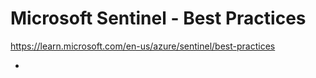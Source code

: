 # Microsoft Sentinel - Best Practices

https://learn.microsoft.com/en-us/azure/sentinel/best-practices

- 